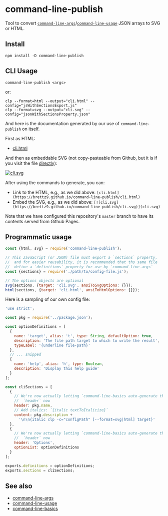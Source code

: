# command-line-publish

Tool to convert [`command-line-args`](https://www.npmjs.com/package/command-line-args)/[`command-line-usage`](https://github.com/75lb/command-line-usage/)
JSON arrays to SVG or HTML.

## Install

```shell
npm install -D command-line-publish
```

## CLI Usage

```shell
command-line-publish <args>
```

or:

```shell
clp --format=html --output="cli.html" --config="jsWithSectionsExport.js"
clp --format=svg --output="cli.svg" --config="jsonWithSectionsProperty.json"
```

And here is the documentation generated by our use of `command-line-publish`
on itself.

First as HTML:

- [cli.html](https://brettz9.github.io/command-line-publish/cli.html)

And then as embeddable SVG (not copy-pasteable from Github, but it is if you
visit the file [directly](https://brettz9.github.io/command-line-publish/cli.svg)):

[![cli.svg](https://brettz9.github.io/command-line-publish/cli.svg)](cli.svg)

After using the commands to generate, you can:

- Link to the HTML, e.g., as we did above: `[cli.html](https://brettz9.github.io/command-line-publish/cli.html)`
- Embed the SVG, e.g., as we did above: `[![cli.svg](https://brettz9.github.io/command-line-publish/cli.svg)](cli.svg)`

Note that we have configured this repository's `master` branch to have its
contents served from Github Pages.

## Programmatic usage

```js
const {html, svg} = require('command-line-publish');

// This JavaScript (or JSON) file must export a `sections` property,
//  and for easier reusability, it is recommended that ths same file
//  define a `definitions` property for use by `command-line-args`
const {sections} = require('./path/to/config-file.js');

// The options objects are optional
svg(sections, {target: 'cli.svg', ansiToSvgOptions: {}});
html(sections, {target: 'cli.html', ansiToHtmlOptions: {}});
```

Here is a sampling of our own config file:

```js
'use strict';

const pkg = require('../package.json');

const optionDefinitions = [
  {
    name: 'target', alias: 't', type: String, defaultOption: true,
    description: 'The file path target to which to write the result',
    typeLabel: '{underline file-path}'
  },
  // ... snipped
  {
    name: 'help', alias: 'h', type: Boolean,
    description: 'Display this help guide'
  }
];

const cliSections = [
  {
    // We're now actually letting `command-line-basics auto-generate the
    //  `header` now
    header: pkg.name,
    // Add italics: `{italic textToItalicize}`
    content: pkg.description +
      '\n\n{italic clp -c="configPath" [--format=svg|html] target}'
  },
  {
    // We're now actually letting `command-line-basics auto-generate the
    //  `header` now
    header: 'Options',
    optionList: optionDefinitions
  }
];

exports.definitions = optionDefinitions;
exports.sections = cliSections;
```

## See also

- [command-line-args](https://github.com/75lb/command-line-args)
- [command-line-usage](https://github.com/75lb/command-line-usage/)
- [command-line-basics](https://github.com/brettz9/command-line-basics)
